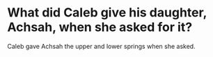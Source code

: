 # What did Caleb give his daughter, Achsah, when she asked for it?

Caleb gave Achsah the upper and lower springs when she asked.
